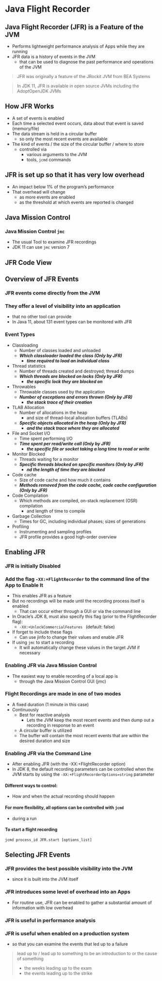 # Java Flight Recorder

## Java Flight Recorder (JFR) is a Feature of the JVM 
- Performs lightweight performance analysis of Apps while they are running
- JFR data is a history of events in the JVM 
    - that can be used to diagnose the past performance and operations of the JVM

> JFR was originally a feature of the JRockit JVM from BEA Systems

> In JDK 11, JFR is available in open source JVMs including the AdoptOpenJDK JVMs


## How JFR Works
- A set of events is enabled
- Each time a selected event occurs, data about that event is saved (memory/file)
- The data stream is held in a circular buffer
    - so only the most recent events are available
- The kind of events / the size of the circular buffer / where to store
    - controlled via 
        - various arguments to the JVM  
        - tools,  ``` jcmd ``` commands


## JFR is set up so that it has very low overhead
- An impact below 1% of the program’s performance
- That overhead will change 
    - as more events are enabled
    - as the threshold at which events are reported is changed


## Java Mission Control

### Java Mission Control ``` jmc ```
- The usual Tool to examine JFR recordings 
- JDK 11 can use ``` jmc ``` version 7


## JFR Code View


## Overview of JFR Events

### JFR events come directly from the JVM

### They offer a level of visibility into an application 
  - that no other tool can provide
  - In Java 11, about 131 event types can be monitored with JFR

### Event Types

- Classloading
    - Number of classes loaded and unloaded
    - ___Which classloader loaded the class (Only by JFR)___
        - ___time required to load an individual class___
- Thread statistics
    - Number of threads created and destroyed; thread dumps
    - ___Which threads are blocked on locks (Only by JFR)___
        - ___the specific lock they are blocked on___
- Throwables
    - Throwable classes used by the application
    - ___Number of exceptions and errors thrown (Only by JFR)___ 
        - ___the stack trace of their creation___
- TLAB Allocation
    - Number of allocations in the heap 
        - and size of thread-local allocation buffers (TLABs)
    - ___Specific objects allocated in the heap (Only by JFR)___
        - ___and the stack trace where they are allocated___
- File and Socket I/O
    - Time spent performing I/O
    - ___Time spent per read/write call (Only by JFR)___
        - ___the specific file or socket taking a long time to read or write___
- Monitor Blocked
    - Threads waiting for a monitor
    - ___Specific threads blocked on specific monitors (Only by JFR)___
        - ___nd the length of time they are blocked___
- Code cache
    - Size of code cache and how much it contains
    - ___Methods removed from the code cache, code cache configuration (Only by JFR)___
- Code Compilation
    - Which methods are compiled, on-stack replacement (OSR) compilation 
        - and length of time to compile
- Garbage Collection
    - Times for GC, including individual phases; sizes of generations
- Profiling
    - Instrumenting and sampling profiles
    - JFR profile provides a good high-order overview


## Enabling JFR

### JFR is initially Disabled 

### Add the flag ``` -XX:+FlightRecorder ``` to the command line of the App to Enable It
- This enables JFR as a feature
- But no recordings will be made until the recording process itself is enabled
    - That can occur either through a GUI or via the command line
- In Oracle’s JDK 8, must also specify this flag (prior to the FlightRecorder flag):
    - ```-XX:+UnlockCommercialFeatures ``` (default: false)
- If forget to include these flags 
    - Can use jinfo to change their values and enable JFR
- If using ``` jmc ``` to start a recording 
    - It will automatically change these values in the target JVM if necessary

### Enabling JFR via Java Mission Control
- The easiest way to enable recording of a local app is 
    - through the Java Mission Control GUI (jmc)

### Flight Recordings are made in one of two modes
- A fixed duration (1 minute in this case) 
- Continuously
    - Best for reactive analysis
        - Lets the JVM keep the most recent events and then dump out a 
          recording in response to an event
    - A circular buffer is utilized
    - The buffer will contain the most recent events that are within the desired 
      duration and size

### Enabling JFR via the Command Line
- After enabling JFR (with the -XX:+FlightRecorder option)
- In JDK 8, the default recording parameters can be controlled when the JVM 
  starts by using the ``` -XX:+FlightRecorderOptions=string ``` parameter

#### Different ways to control: 
- How and when the actual recording should happen

#### For more flexibility, all options can be controlled with ``` jcmd ``` 
- during a run

#### To start a flight recording
``` jcmd process_id JFR.start [options_list] ```


## Selecting JFR Events

### JFR provides the best possible visibility into the JVM 
- since it is built into the JVM itself

### JFR introduces some level of overhead into an Apps 
- For routine use, JFR can be enabled to gather a substantial amount of 
  information with low overhead

### JFR is useful in performance analysis 

### JFR is useful when enabled on a production system 
- so that you can examine the events that led up to a failure

> lead up to  / lead up to something
> to be an introduction to or the cause of something 
> - the weeks leading up to the exam 
> - the events leading up to the strike


## 
